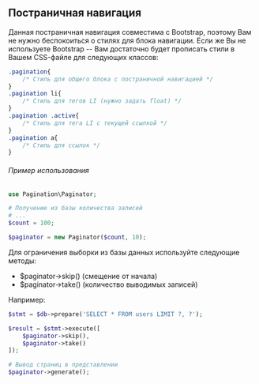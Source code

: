 ## Постраничная навигация

Данная постраничная навигация совместима с Bootstrap, поэтому Вам не нужно беспокоиться о стилях для блока навигации.
Если же Вы не используете Bootstrap -- Вам достаточно будет прописать стили в Вашем CSS-файле для следующих классов:
```css
.pagination{
    /* Стиль для общего блока с постраничной навигацией */
}
.pagination li{
    /* Стиль для тегов LI (нужно задать float) */
}
.pagination .active{
    /* Стиль для тега LI с текущей ссылкой */
}
.pagination a{
    /* Стиль для ссылок */
}
```

###### Пример использования
```php
use Pagination\Paginator;

# Получение из базы количества записей
# ...
$count = 100;

$paginator = new Paginator($count, 10);
```
Для ограничения выборки из базы данных используйте следующие методы:
- $paginator->skip() (смещение от начала)
- $paginator->take() (количество выводимых записей)

Например:
```php
$stmt = $db->prepare('SELECT * FROM users LIMIT ?, ?');

$result = $stmt->execute([
    $paginator->skip(),
    $paginator->take()
]);
```

```php
# Вывод страниц в представлении
$paginator->generate();
```
